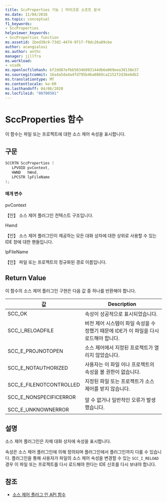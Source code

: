 ```yaml
---
title: SccProperties 기능 | 마이크로 소프트 문서
ms.date: 11/04/2016
ms.topic: conceptual
f1_keywords:
- SccProperties
helpviewer_keywords:
- SccProperties function
ms.assetid: 1bed38c9-73d2-4474-9717-f9dc26a89cbe
author: acangialosi
ms.author: anthc
manager: jillfra
ms.workload:
- vssdk
ms.openlocfilehash: bf2dd87efbb50346093144db6e069eea30138e37
ms.sourcegitcommit: 16a4a5da4a4fd795b46a0869ca2152f2d36e6db2
ms.translationtype: MT
ms.contentlocale: ko-KR
ms.lasthandoff: 04/06/2020
ms.locfileid: "80700501"
---
```

# <a name="sccproperties-function"></a>SccProperties 함수
이 함수는 파일 또는 프로젝트에 대한 소스 제어 속성을 표시합니다.

## <a name="syntax"></a>구문

```cpp
SCCRTN SccProperties (
   LPVOID pvContext,
   HWND   hWnd,
   LPCSTR lpFileName
);
```

#### <a name="parameters"></a>매개 변수
 pvContext

【인】 소스 제어 플러그인 컨텍스트 구조입니다.

 Hwnd

【인】 소스 제어 플러그인이 제공하는 모든 대화 상자에 대한 상위로 사용할 수 있는 IDE 창에 대한 핸들입니다.

 lpFileName

【인】 파일 또는 프로젝트의 정규화된 경로 이름입니다.

## <a name="return-value"></a>Return Value
 이 함수의 소스 제어 플러그인 구현은 다음 값 중 하나를 반환해야 합니다.

|값|Description|
|-----------|-----------------|
|SCC_OK|속성이 성공적으로 표시되었습니다.|
|SCC_I_RELOADFILE|버전 제어 시스템이 파일 속성을 수정했기 때문에 IDE가 이 파일을 다시 로드해야 합니다.|
|SCC_E_PROJNOTOPEN|소스 제어에서 지정된 프로젝트가 열리지 않았습니다.|
|SCC_E_NOTAUTHORIZED|사용자는 이 파일 이나 프로젝트의 속성을 볼 권한이 없습니다.|
|SCC_E_FILENOTCONTROLLED|지정된 파일 또는 프로젝트가 소스 제어를 받지 않습니다.|
|SCC_E_NONSPECIFICERROR<br /><br /> SCC_E_UNKNOWNERROR|알 수 없거나 일반적인 오류가 발생했습니다.|

## <a name="remarks"></a>설명
 소스 제어 플러그인은 자체 대화 상자에 속성을 표시합니다.

 속성은 소스 제어 플러그인에 의해 정의되며 플러그인에서 플러그인까지 다를 수 있습니다. 플러그인을 통해 사용자가 파일의 소스 제어 속성을 변경할 수 있는 `SCC_I_RELOAD` 경우 이 파일 또는 프로젝트를 다시 로드해야 한다는 IDE 신호를 다시 보내야 합니다.

## <a name="see-also"></a>참조
- [소스 제어 플러그 인 API 함수](../extensibility/source-control-plug-in-api-functions.md)
